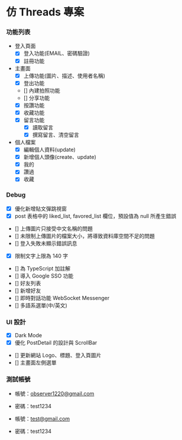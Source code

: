 # 仿 Threads 專案

### 功能列表

- 登入頁面
  - [x] 登入功能(EMAIL、密碼驗證)
  - [x] 註冊功能
- 主畫面
  - [x] 上傳功能(圖片、描述、使用者名稱)
  - [x] 登出功能
  - [] 內建拍照功能
  - [] 分享功能
  - [x] 按讚功能
  - [x] 收藏功能
  - [x] 留言功能
    - [x] 讀取留言
    - [x] 撰寫留言、清空留言
- 個人檔案
  - [x] 編輯個人資料(update)
  - [x] 新增個人頭像(create、update)
  - [x] 我的
  - [x] 讚過
  - [x] 收藏

### Debug

- [x] 優化新增貼文彈跳視窗
- [x] post 表格中的 liked_list, favored_list 欄位，預設值為 null 所產生錯誤
- [] 上傳圖片只接受中文名稱的問題
- [] 未限制上傳圖片的檔案大小，將導致資料庫空間不足的問題
- [] 登入失敗未顯示錯誤訊息
- [x] 限制文字上限為 140 字
- [] 為 TypeScript 加註解
- [] 導入 Google SSO 功能
- [] 好友列表
- [] 新增好友
- [] 即時對話功能 WebSocket Messenger
- [] 多語系選單(中/英文)

### UI 設計

- [x] Dark Mode
- [x] 優化 PostDetail 的設計與 ScrollBar
- [] 更新網站 Logo、標題、登入頁圖片
- [] 主畫面左側選單

### 測試帳號

- 帳號：observer1220@gmail.com
- 密碼：test1234

- 帳號：test@gmail.com
- 密碼：test1234

